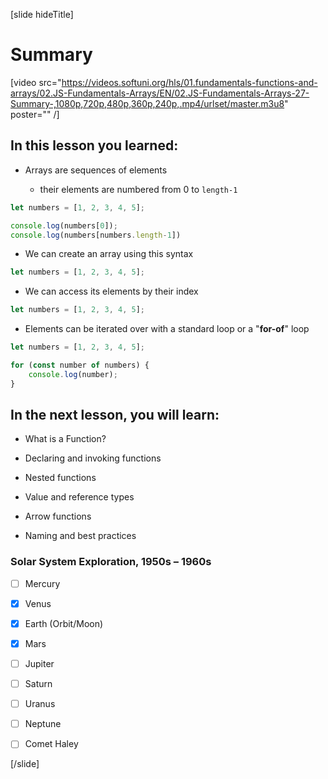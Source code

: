 [slide hideTitle]
# Summary

[video src="https://videos.softuni.org/hls/01.fundamentals-functions-and-arrays/02.JS-Fundamentals-Arrays/EN/02.JS-Fundamentals-Arrays-27-Summary-,1080p,720p,480p,360p,240p,.mp4/urlset/master.m3u8" poster="" /]


## In this lesson you learned:

- Arrays are sequences of elements 

    - their elements are numbered from 0 to `length-1`

``` js live
let numbers = [1, 2, 3, 4, 5];

console.log(numbers[0]);
console.log(numbers[numbers.length-1])
```

- We can create an array using this syntax
``` js 
let numbers = [1, 2, 3, 4, 5];
```
- We can access its elements by their index

``` js 
let numbers = [1, 2, 3, 4, 5];
```

- Elements can be iterated over with a standard loop or a "**for-of**" loop 

``` js live
let numbers = [1, 2, 3, 4, 5];

for (const number of numbers) {
    console.log(number);
}
```

## In the next lesson, you will learn:

- What is a Function?

- Declaring and invoking functions

- Nested functions

- Value and reference types

- Arrow functions

- Naming and best practices

### Solar System Exploration, 1950s – 1960s

- [ ] Mercury
- [x] Venus
- [x] Earth (Orbit/Moon)
- [x] Mars
- [ ] Jupiter
- [ ] Saturn
- [ ] Uranus
- [ ] Neptune
- [ ] Comet Haley


[/slide]
